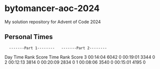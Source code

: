 # bytomancer-aoc-2024
My solution repository for Advent of Code 2024

## Personal Times
      -------Part 1--------   -------Part 2--------
Day       Time  Rank  Score       Time  Rank  Score
  3   00:14:04  6042      0   00:19:01  3344      0
  2   00:12:13  3814      0   00:20:09  2834      0
  1   00:08:06  3540      0   00:15:01  4195      0


